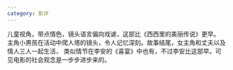 ```yaml
---
category: 影评
---
```

儿童视角，带点情色，镜头语言偏向戏谑，这部比《西西里的美丽传说》更早。
主角小男孩在活动中爬人塔的镜头，令人记忆深刻。故事结尾，女主角和丈夫以及情人三人一起生活，
类似情节在李安的《喜宴》中也有，不过李安比这部早。可见电影的社会观念是一步步进步来的。
